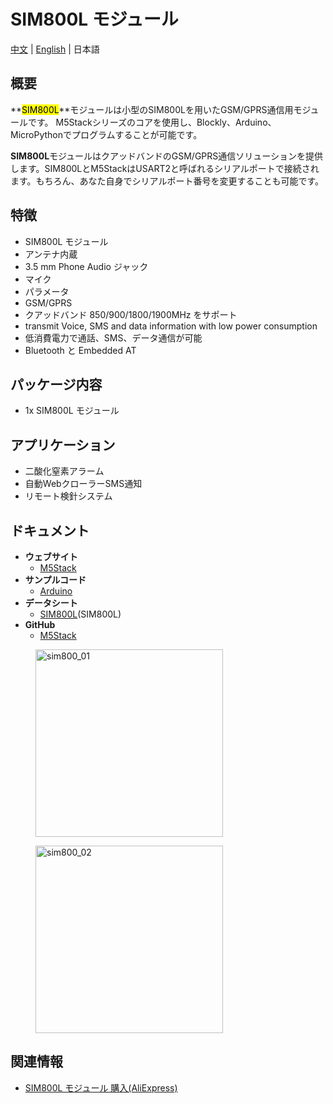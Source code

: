 # SIM800L モジュール

[中文](zh_CN/product_documents/modules/module_sim800) | [English](/en/product_documents/modules/module_sim800) | 日本語

## 概要

**<mark>SIM800L</mark>**モジュールは小型のSIM800Lを用いたGSM/GPRS通信用モジュールです。
M5Stackシリーズのコアを使用し、Blockly、Arduino、MicroPythonでプログラムすることが可能です。

**SIM800L**モジュールはクアッドバンドのGSM/GPRS通信ソリューションを提供します。SIM800LとM5StackはUSART2と呼ばれるシリアルポートで接続されます。もちろん、あなた自身でシリアルポート番号を変更することも可能です。

## 特徴

- SIM800L モジュール
- アンテナ内蔵
- 3.5 mm Phone Audio ジャック
- マイク
- パラメータ
- GSM/GPRS
- クアッドバンド 850/900/1800/1900MHz をサポート
- transmit Voice, SMS and data information with low power consumption
- 低消費電力で通話、SMS、データ通信が可能
- Bluetooth と Embedded AT

## パッケージ内容

- 1x SIM800L モジュール

## アプリケーション

- 二酸化窒素アラーム
- 自動WebクローラーSMS通知
- リモート検針システム

## ドキュメント

- **ウェブサイト**
  - [M5Stack](https://m5stack.com)
- **サンプルコード**
  - [Arduino](https://github.com/m5stack/M5Stack/tree/master/examples)
- **データシート**
  - [SIM800L](http://simcomm2m.com/En/module/detail.aspx?id=138)(SIM800L)
- **GitHub**
  - [M5Stack](https://github.com/m5stack/M5Stack)

<figure>
  <img src="assets/img/product_pics/modules/sim800_01.jpg" alt="sim800_01" width="300px" height="300px">
</figure>
<figure>
  <img src="assets/img/product_pics/modules/sim800_02.jpg" alt="sim800_02" width="300px" height="300px">
</figure>

## 関連情報

- [SIM800L モジュール 購入(AliExpress)](https://www.aliexpress.com/store/product/M5Stack-gsm-SIM800L-iot-arduino-ESP32-3-5/3226069_32843211923.html)
